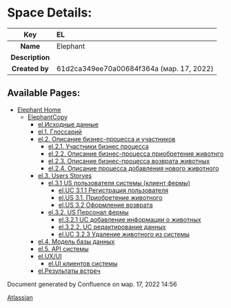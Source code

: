 ﻿# **Space Details:**

|**Key**|EL|
| :-: | :- |
|**Name**|Elephant|
|**Description**||
|**Created by**|61d2ca349ee70a00684f364a (мар. 17, 2022)|


## **Available Pages:**
- [Elephant Home](Elephant-Home_21135424.html)  
  - [ElephantCopy](ElephantCopy_21037063.html) 
    - [el.Исходные данные](21103045.html)
    - [el.1. Глоссарий](21102610.html)
    - [el.2. Описание бизнес-процесса и участников](21102631.html) 
      - [el.2.1. Участники бизнес процесса](21102649.html)
      - [el.2.2. Описание бизнес-процесса приобретения животнго](21102666.html)
      - [el.2.3. Описание бизнес-процесса возврата животных](21102705.html)
      - [el.2.4. Описание процесса добавления нового животного](21102723.html)
    - [el.3. Users Storyes](el.3.-Users-Storyes_21102741.html) 
      - [el.3.1 US пользователя системы (клиент фермы)](21102752.html) 
        - [el.UC 3.1.1 Регистрация пользователя](21102763.html)
        - [el.US 3.1. Приобретение животного](21102794.html)
        - [el.US 3.2 Оформление возврата](21102810.html)
      - [el.3.2. US Персонал фермы](21102832.html) 
        - [el.3.2.1 UC добавление информации о животных](21102843.html)
        - [el.3.2.2. UC редактирование данных](21102862.html)
        - [el.UC 3.2.3 Удаление животного из системы](21102875.html)
    - [el.4. Модель базы данных](21102886.html)
    - [el.5. API системы](21102915.html)
    - [el.UX/UI](21102928.html) 
      - [el.UI клиентов системы](21102939.html)
    - [el.Результаты встреч](21103056.html)

Document generated by Confluence on мар. 17, 2022 14:56

[Atlassian](http://www.atlassian.com/)
